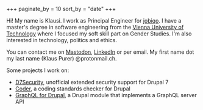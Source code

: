 +++
paginate_by = 10
sort_by = "date"
+++

Hi! My name is Klausi. I work as Principal Engineer for [jobiqo](https://www.jobiqo.com). I have a master's degree in software engineering from the [Vienna University of Technology](https://www.tuwien.at/) where I focused my soft skill part on Gender Studies. I'm also interested in technology, politics and ethics.

You can contact me on <a rel="me" href="https://mastodon.social/@klausi">Mastodon</a>, [LinkedIn](https://www.linkedin.com/in/klausi/) or per email. My first name dot my last name (Klaus Purer) @protonmail.ch.

Some projects I work on:

* [D7Security](https://www.d7security.org), unofficial extended security support for Drupal 7
* [Coder](https://www.drupal.org/project/coder), a coding standards checker for Drupal
* [GraphQL for Drupal](https://www.drupal.org/project/graphql), a Drupal module that implements a GraphQL server API
